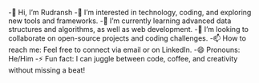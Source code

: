 -👋 Hi, I’m Rudransh
-👀 I’m interested in technology, coding, and exploring new tools and frameworks.
-🌱 I’m currently learning advanced data structures and algorithms, as well as web development.
-💞️ I’m looking to collaborate on open-source projects and coding challenges.
-📫 How to reach me: Feel free to connect via email or on LinkedIn.
-😄 Pronouns: He/Him
-⚡ Fun fact: I can juggle between code, coffee, and creativity without missing a beat!
<!---
Rudrxxx/Rudrxxx is a ✨ special ✨ repository because its `README.md` (this file) appears on your GitHub profile.
You can click the Preview link to take a look at your changes.
--->
